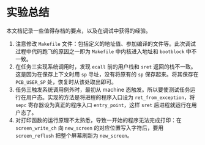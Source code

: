 # 实验总结

本文档记录一些值得存档的要点，以及在调试中获得的经验。

1. 注意修改 `Makefile` 文件：包括定义的地址值、参加编译的文件等。此次调试过程中代码跑飞的原因之一即为 `Makefile` 中内核进入地址和 `bootblock` 中不一致。
2. 在任务三实现系统调用时，发现 `ecall` 前的用户栈和 `sret` 返回的栈不一致。这是因为在保存上下文时用 `sp` 寻址，没有将原有的 `sp` 保存起来。将其保存在 `PCB_USER_SP` 处，恢复时从该处取出即可。
3. 任务三触发系统调用例外时，最初从 machine 态触发。所以要使测试任务运行在用户态。实现的方法是将进程的程序入口设为 `ret_from_exception`，将 `sepc` 寄存器设为真正的程序入口 `entry_point`，这样 `sret` 后进程就运行在用户态了。
4. 对打印函数的运行原理不太熟悉，导致一开始的程序无法完成打印：在 `screen_write_ch` 向 `new_screen` 的对应位置写入字符后，要用 `screen_reflush` 把整个屏幕刷新为 `new_screen`。